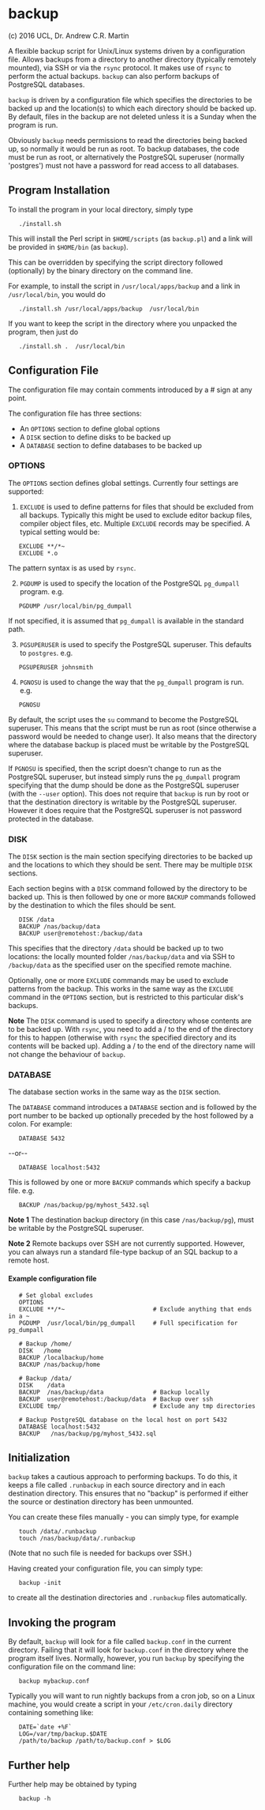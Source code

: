 backup
======

(c) 2016 UCL, Dr. Andrew C.R. Martin

A flexible backup script for Unix/Linux systems driven by a
configuration file. Allows backups from a directory to another
directory (typically remotely mounted), via SSH or via the `rsync`
protocol.  It makes use of `rsync` to perform the actual
backups. `backup` can also perform backups of PostgreSQL databases.

`backup` is driven by a configuration file which specifies the
directories to be backed up and the location(s) to which each
directory should be backed up. By default, files in the backup are not
deleted unless it is a Sunday when the program is run.

Obviously `backup` needs permissions to read the directories being
backed up, so normally it would be run as root. To backup databases,
the code must be run as root, or alternatively the PostgreSQL
superuser (normally 'postgres') must not have a password for read
access to all databases.

Program Installation
--------------------

To install the program in your local directory, simply type

```
   ./install.sh
```

This will install the Perl script in `$HOME/scripts` (as `backup.pl`)
and a link will be provided in `$HOME/bin` (as `backup`).

This can be overridden by specifying the script directory followed
(optionally) by the binary directory on the command line.

For example, to install the script in `/usr/local/apps/backup` and a
link in `/usr/local/bin`, you would do

```
   ./install.sh /usr/local/apps/backup  /usr/local/bin
```

If you want to keep the script in the directory where you unpacked
the program, then just do

```
   ./install.sh .  /usr/local/bin
```


Configuration File
------------------

The configuration file may contain comments introduced by a # sign at
any point.

The configuration file has three sections:

* An `OPTIONS` section to define global options
* A `DISK` section to define disks to be backed up
* A `DATABASE` section to define databases to be backed up

### OPTIONS

The `OPTIONS` section defines global settings. Currently four settings
are supported:

1. `EXCLUDE` is used to define patterns for files that should be
excluded from all backups. Typically this might be used to exclude
editor backup files, compiler object files, etc. Multiple `EXCLUDE`
records may be specified. A typical setting would be:
```
   EXCLUDE **/*~
   EXCLUDE *.o
```
The pattern syntax is as used by `rsync`.

2. `PGDUMP` is used to specify the location of the PostgreSQL
`pg_dumpall` program. e.g.

```
   PGDUMP /usr/local/bin/pg_dumpall
```

If not specified, it is assumed that `pg_dumpall` is available in the
standard path.

3. `PGSUPERUSER` is used to specify the PostgreSQL superuser. This
defaults to `postgres`. e.g.

```
   PGSUPERUSER johnsmith
```

4. `PGNOSU` is used to change the way that the `pg_dumpall` program is
run. e.g.

```
   PGNOSU
```

By default, the script uses the `su` command to become the PostgreSQL
superuser. This means that the script must be run as root (since
otherwise a password would be needed to change user). It also means
that the directory where the database backup is placed must be
writable by the PostgreSQL superuser.

If `PGNOSU` is specified, then the script doesn't change to run as the
PostgreSQL superuser, but instead simply runs the `pg_dumpall` program
specifying that the dump should be done as the PostgreSQL superuser
(with the `--user` option). This does not require that `backup` is run
by root or that the destination directory is writable by the
PostgreSQL superuser. However it does require that the PostgreSQL
superuser is not password protected in the database.

### DISK

The `DISK` section is the main section specifying directories to be
backed up and the locations to which they should be sent. There may be
multiple `DISK` sections.

Each section begins with a `DISK` command followed by the directory to
be backed up. This is then followed by one or more `BACKUP` commands
followed by the destination to which the files should be sent.


```
   DISK /data
   BACKUP /nas/backup/data
   BACKUP user@remotehost:/backup/data
```

This specifies that the directory `/data` should be backed up to two
locations: the locally mounted folder `/nas/backup/data` and via SSH
to `/backup/data` as the specified user on the specified remote
machine.

Optionally, one or more `EXCLUDE` commands may be used to exclude
patterns from the backup. This works in the same way as the `EXCLUDE`
command in the `OPTIONS` section, but is restricted to this particular
disk's backups.

**Note** The `DISK` command is used to specify a directory whose
contents are to be backed up. With `rsync`, you need to add a / to the
end of the directory for this to happen (otherwise with `rsync` the
specified directory and its contents will be backed up). Adding a / to
the end of the directory name will not change the behaviour of
`backup`.

### DATABASE

The database section works in the same way as the `DISK` section.

The `DATABASE` command introduces a  `DATABASE` section and is followed by the port number to be backed up optionally preceded by the host followed by a colon. For example:

```
   DATABASE 5432
```

--or--

```
   DATABASE localhost:5432
```

This is followed by one or more `BACKUP` commands which specify a
backup file. e.g.

```
   BACKUP /nas/backup/pg/myhost_5432.sql
```

**Note 1** The destination backup directory (in this case
`/nas/backup/pg`), must be writable by the PostgreSQL superuser.

**Note 2** Remote backups over SSH are not currently supported.
However, you can always run a standard file-type backup of an SQL
backup to a remote host.

#### Example configuration file

```
   # Set global excludes
   OPTIONS
   EXCLUDE **/*~                         # Exclude anything that ends in a ~
   PGDUMP  /usr/local/bin/pg_dumpall     # Full specification for pg_dumpall
   
   # Backup /home/
   DISK   /home
   BACKUP /localbackup/home
   BACKUP /nas/backup/home
   
   # Backup /data/
   DISK    /data
   BACKUP  /nas/backup/data              # Backup locally
   BACKUP  user@remotehost:/backup/data  # Backup over ssh
   EXCLUDE tmp/                          # Exclude any tmp directories
   
   # Backup PostgreSQL database on the local host on port 5432
   DATABASE localhost:5432
   BACKUP   /nas/backup/pg/myhost_5432.sql
```

Initialization
--------------

`backup` takes a cautious approach to performing backups. To do this,
it keeps a file called `.runbackup` in each source directory and in
each destination directory. This ensures that no "backup" is
performed if either the source or destination directory has been
unmounted.

You can create these files manually - you can simply type, for example

```
   touch /data/.runbackup
   touch /nas/backup/data/.runbackup
```

(Note that no such file is needed for backups over SSH.)

Having created your configuration file, you can simply type:

```
   backup -init
```

to create all the destination directories and `.runbackup` files
automatically.

Invoking the program
--------------------

By default, `backup` will look for a file called `backup.conf` in the
current directory. Failing that it will look for `backup.conf` in the
directory where the program itself lives. Normally, however, you run
`backup` by specifying the configuration file on the command line:

```
   backup mybackup.conf
```

Typically you will want to run nightly backups from a cron job, so on
a Linux machine, you would create a script in your `/etc/cron.daily`
directory containing something like:

```
   DATE=`date +%F`
   LOG=/var/tmp/backup.$DATE
   /path/to/backup /path/to/backup.conf > $LOG
```

Further help
------------

Further help may be obtained by typing

```
   backup -h
```

